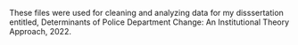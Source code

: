 These files were used for cleaning and analyzing data for my disssertation entitled, Determinants of Police Department Change: An Institutional Theory Approach, 2022.
